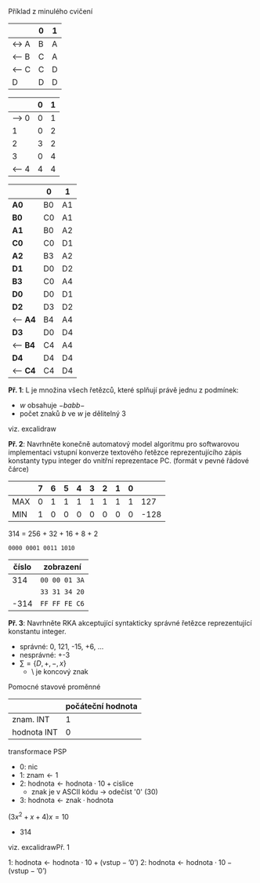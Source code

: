 Příklad z minulého cvičení

|       | 0   | 1   |
| ----- | --- | --- |
| <-> A | B   | A   |
| <-- B | C   | A   |
| <-- C | C   | D   |
| D     | D   | D   |

|       | 0   | 1   |
| ----- | --- | --- |
| --> 0 | 0   | 1   |
| 1     | 0   | 2   |
| 2     | 3   | 2   |
| 3     | 0   | 4   |
| <-- 4 | 4   | 4   | 

|            | 0   | 1   |
| ---------- | --- | --- |
| **A0**     | B0  | A1  |
| **B0**     | C0  | A1  |
| **A1**     | B0  | A2  |
| **C0**     | C0  | D1  |
| **A2**     | B3  | A2  |
| **D1**     | D0  | D2  |
| **B3**     | C0  | A4  |
| **D0**     | D0  | D1  |
| **D2**     | D3  | D2  |
| <-- **A4** | B4  | A4  |
| **D3**     | D0  | D4  |
| <-- **B4** | C4  | A4  |
| **D4**     | D4  | D4  |
| <-- **C4** | C4  | D4  |

**Př. 1**: L je množina všech řetězců, které splňují právě jednu z podmínek:
- $w$ obsahuje $-babb-$
- počet znaků $b$ ve $w$ je dělitelný 3

viz. excalidraw

**Př. 2**: Navrhněte konečně automatový model algoritmu pro softwarovou implementaci vstupní konverze textového řetězce reprezentujícího zápis konstanty typu integer do vnitřní reprezentace PC. (formát v pevné řádové čárce)

|     | 7   | 6   | 5   | 4   | 3   | 2   | 1   | 0   |      |
| --- | --- | --- | --- | --- | --- | --- | --- | --- | ---- |
| MAX | 0   | 1   | 1   | 1   | 1   | 1   | 1   | 1   | 127  |
| MIN | 1   | 0   | 0   | 0   | 0   | 0   | 0   | 0   | -128 |

314 = 256 + 32 + 16 + 8 + 2

`0000 0001 0011 1010`

| číslo | zobrazení     |
| ----- | ------------- |
| 314   | `00 00 01 3A` |
|       | `33 31 34 20` |
| -314  | `FF FF FE C6` |

**Př. 3**: Navrhněte RKA akceptující syntakticky správné řetězce reprezentující konstantu integer.
- správné: 0, 121, -15, +6, ...
- nesprávné: +-3
- $\sum = \{D, +, -, x\}$
	- \\ je koncový znak

Pomocné stavové proměnné

|             | počáteční hodnota |
| ----------- | ----------------- |
| znam. INT   | 1                 |
| hodnota INT | 0                 |

transformace PSP
- 0: nic
- 1: $\text{znam} \leftarrow 1$
- 2: $\text{hodnota} \leftarrow \text{hodnota} \cdot 10 + \text{cislice}$
	- znak je v ASCII kódu $\to$ odečíst '0' (30)
- 3: $\text{hodnota} \leftarrow \text{znak} \cdot \text{hodnota}$

$(3x^2 + x + 4) x = 10$
- 314

viz. excalidrawPř. 1

1: $\text{hodnota} \leftarrow \text{hodnota} \cdot 10 + (\text{vstup} - \text{'0'})$
2: $\text{hodnota} \leftarrow \text{hodnota} \cdot 10 - (\text{vstup} - \text{'0'})$